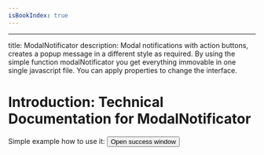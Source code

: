 ```yaml
---
isBookIndex: true
---
```


---
title: ModalNotificator
description: Modal notifications with action buttons, creates a popup message in a different style as required. By using the simple function modalNotificator you get everything immovable in one single javascript file. You can apply properties to change the interface.


# Introduction: Technical Documentation for ModalNotificator

Simple example how to use it:
<button onclick="modalNotificator({
title: 'Success message',
message: 'This is a success message that was fired',
type: 'success', //types are: success, error, warning
buttons: [
    {
    title: 'No',
    onClick: () => {
         console.log('this is No button')
     },
    }
    {
    title: 'No',
    onClick: () => {
         console.log('this is Yes button')
     }
}]
})">Open success window</button>


